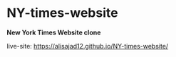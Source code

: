 # NY-times-website

**New York Times Website clone**

live-site: https://alisajad12.github.io/NY-times-website/
